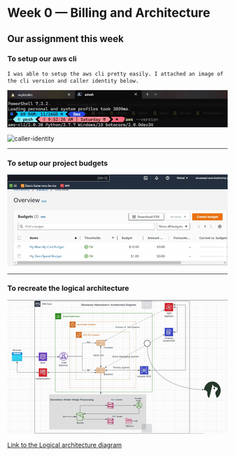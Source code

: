 # Week 0 — Billing and Architecture

## Our assignment this week

### To setup our aws cli

```
I was able to setup the aws cli pretty easily. I attached an image of the cli version and caller identity below. 
```
![aws-cli Image](./images/aws-cli.jpg)

![caller-identity](/images/aws-cli2.jpg)

---

### To setup our project budgets

![Budget Image](./images/budget.jpg)

---
### To recreate the  logical architecture

![Logical architecture diagram Image](./images/crud-arch.jpg)


[Link to the Logical architecture diagram](https://lucid.app/lucidchart/c8bc3812-1111-4fdc-a7a8-4221d9597f9a/edit?viewport_loc=522%2C54%2C2348%2C1013%2C0_0&invitationId=inv_bd414ebf-ad6a-448c-8c87-a8295855b61e)
